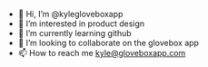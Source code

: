 - 👋 Hi, I’m @kylegloveboxapp
- 👀 I’m interested in product design
- 🌱 I’m currently learning github
- 💞️ I’m looking to collaborate on the glovebox app
- 📫 How to reach me kyle@gloveboxapp.com

<!---
kylegloveboxapp/kylegloveboxapp is a ✨ special ✨ repository because its `README.md` (this file) appears on your GitHub profile.
You can click the Preview link to take a look at your changes.
--->
